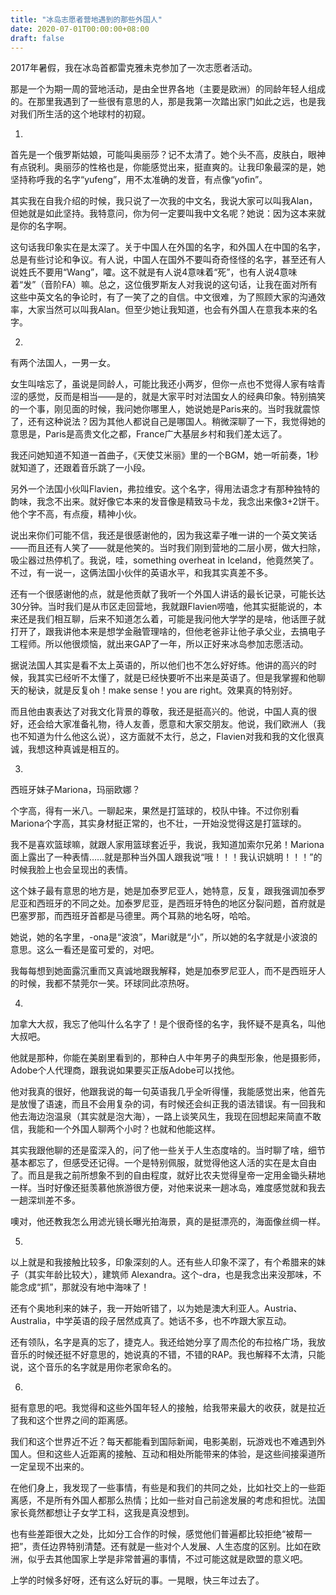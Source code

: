 ```yaml
---
title: "冰岛志愿者营地遇到的那些外国人"
date: 2020-07-01T00:00:00+08:00
draft: false
---
```


2017年暑假，我在冰岛首都雷克雅未克参加了一次志愿者活动。

那是一个为期一周的营地活动，是由全世界各地（主要是欧洲）的同龄年轻人组成的。在那里我遇到了一些很有意思的人，那是我第一次踏出家门如此之远，也是我对我们所生活的这个地球村的初窥。

1.
首先是一个俄罗斯姑娘，可能叫奥丽莎？记不太清了。她个头不高，皮肤白，眼神有点锐利。奥丽莎的性格也是，你能感觉出来，挺直爽的。让我印象最深的是，她坚持称呼我的名字“yufeng”，用不太准确的发音，有点像“yofin”。

其实我在自我介绍的时候，我只说了一次我的中文名，我说大家可以叫我Alan，但她就是如此坚持。我特意问，你为何一定要叫我中文名呢？她说：因为这本来就是你的名字啊。

这句话我印象实在是太深了。关于中国人在外国的名字，和外国人在中国的名字，总是有些讨论和争议。有人说，中国人在国外不要叫奇奇怪怪的名字，甚至还有人说姓氏不要用“Wang”，嚯。这不就是有人说4意味着“死”，也有人说4意味着“发”（音阶FA）嘛。总之，这位俄罗斯友人对我说的这句话，让我在面对所有这些中英文名的争论时，有了一笑了之的自信。中文很难，为了照顾大家的沟通效率，大家当然可以叫我Alan。但至少她让我知道，也会有外国人在意我本来的名字。

2.
有两个法国人，一男一女。

女生叫啥忘了，虽说是同龄人，可能比我还小两岁，但你一点也不觉得人家有啥青涩的感觉，反而是相当——是的，就是大家平时对法国女人的经典印象。特别搞笑的一个事，刚见面的时候，我问她你哪里人，她说她是Paris来的。当时我就震惊了，还有这种说法？因为其他人都说自己是哪国人。稍微深聊了一下，我觉得她的意思是，Paris是高贵文化之都，France广大基层乡村和我们差太远了。

我还问她知道不知道一首曲子，《天使艾米丽》里的一个BGM，她一听前奏，1秒就知道了，还跟着音乐跳了一小段。

另外一个法国小伙叫Flavien，弗拉维安。这个名字，得用法语念才有那种独特的韵味，我念不出来。就好像它本来的发音像是精致马卡龙，我念出来像3+2饼干。他个字不高，有点瘦，精神小伙。

说出来你们可能不信，我还是很感谢他的，因为我这辈子唯一讲的一个英文笑话——而且还有人笑了——就是他笑的。当时我们刚到营地的二层小房，做大扫除，吸尘器过热停机了。我说，哇，something overheat in Iceland，他竟然笑了。不过，有一说一，这俩法国小伙伴的英语水平，和我其实真差不多。

还有一个很感谢他的点，就是他贡献了我听一个外国人讲话的最长记录，可能长达30分钟。当时我们是从市区走回营地，我就跟Flavien唠嗑，他其实挺能说的，本来还是我们相互聊，后来不知道怎么着，可能是我问他大学学的是啥，他话匣子就打开了，跟我讲他本来是想学金融管理啥的，但他老爸非让他子承父业，去搞电子工程师。所以他很烦恼，就出来GAP了一年，所以正好来冰岛参加志愿活动。

据说法国人其实是看不太上英语的，所以他们也不怎么好好练。他讲的高兴的时候，我其实已经听不太懂了，就是已经快要听不出来是英语了。但是我掌握和他聊天的秘诀，就是反复oh！make sense！you are right。效果真的特别好。

而且他由衷表达了对我文化背景的尊敬，我还是挺高兴的。他说，中国人真的很好，还会给大家准备礼物，待人友善，愿意和大家交朋友。他说，我们欧洲人（我也不知道为什么他这么说），这方面就不太行，总之，Flavien对我和我的文化很真诚，我想这种真诚是相互的。

3.
西班牙妹子Mariona，玛丽欧娜？

个字高，得有一米八。一聊起来，果然是打篮球的，校队中锋。不过你别看Mariona个字高，其实身材挺正常的，也不壮，一开始没觉得这是打篮球的。

我不是喜欢篮球嘛，就跟人家用篮球套近乎，我说，我知道加索尔兄弟！Mariona面上露出了一种表情……就是那种当外国人跟我说“哦！！！我认识姚明！！！”的时候我脸上也会呈现出的表情。

这个妹子最有意思的地方是，她是加泰罗尼亚人，她特意，反复，跟我强调加泰罗尼亚和西班牙的不同之处。加泰罗尼亚，是西班牙特色的地区分裂问题，首府就是巴塞罗那，而西班牙首都是马德里。两个耳熟的地名呀，哈哈。

她说，她的名字里，-ona是“波浪”，Mari就是“小”，所以她的名字就是小波浪的意思。这么一看还是蛮可爱的，对吧。

我每每想到她面露沉重而又真诚地跟我解释，她是加泰罗尼亚人，而不是西班牙人的时候，我都不禁莞尔一笑。环球同此凉热呀。

4.
加拿大大叔，我忘了他叫什么名字了！是个很奇怪的名字，我怀疑不是真名，叫他大叔吧。

他就是那种，你能在美剧里看到的，那种白人中年男子的典型形象，他是摄影师，Adobe个人代理商，跟我说如果要买正版Adobe可以找他。

他对我真的很好，他跟我说的每一句英语我几乎全听得懂，我能感觉出来，他首先是放慢了语速，而且不会用复杂的词，有时候还会纠正我的语法错误。有一回我和他去海边泡温泉（其实就是泡大海），一路上谈笑风生，我现在回想起来简直不敢信，我能和一个外国人聊两个小时？也就和他能这样。

其实我跟他聊的还是蛮深入的，问了他一些关于人生态度啥的。当时聊了啥，细节基本都忘了，但感受还记得。一个是特别佩服，就觉得他这人活的实在是太自由了。而且是我之前所想象不到的自由程度，就好比农夫觉得皇帝一定用金锄头耕地一样。当时好像还挺羡慕他旅游很方便，对他来说来一趟冰岛，难度感觉就和我去一趟深圳差不多。

噢对，他还教我怎么用滤光镜长曝光拍海景，真的是挺漂亮的，海面像丝绸一样。

5.
以上就是和我接触比较多，印象深刻的人。还有些人印象不深了，有个希腊来的妹子（其实年龄比较大），建筑师 Alexandra。这个-dra，也是我念出来没那味，不能念成“抓”，那就没有地中海味了！

还有个奥地利来的妹子，我一开始听错了，以为她是澳大利亚人。Austria、Australia，中学英语的段子居然成真了。她话不多，也不咋跟大家互动。

还有领队，名字是真的忘了，捷克人。我还给她分享了周杰伦的布拉格广场，我放音乐的时候还挺不好意思的，她说真的不错，不错的RAP。我也解释不太清，只能说，这个音乐的名字就是用你老家命名的。

6.
挺有意思的吧。我觉得和这些外国年轻人的接触，给我带来最大的收获，就是拉近了我和这个世界之间的距离感。

我们和这个世界近不近？每天都能看到国际新闻，电影美剧，玩游戏也不难遇到外国人。但和这些人近距离的接触、互动和相处所能带来的体验，是这些间接渠道所一定呈现不出来的。

在他们身上，我发现了一些事情，有些是和我们的共同之处，比如社交上的一些距离感，不是所有外国人都那么热情；比如一些对自己前途发展的考虑和担忧。法国家长竟然都想让子女学工科，这我是真没想到。

也有些差距很大之处，比如分工合作的时候，感觉他们普遍都比较拒绝“被帮一把”，责任边界特别清楚。还有就是一些对个人发展、人生态度的区别。比如在欧洲，似乎去其他国家上学是非常普遍的事情，不过可能这就是欧盟的意义吧。

上学的时候多好呀，还有这么好玩的事。一晃眼，快三年过去了。

